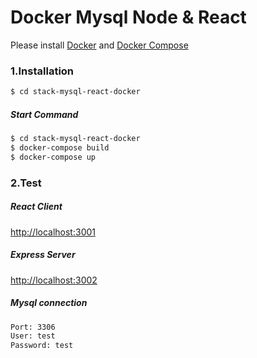 # Docker Mysql Node & React

Please install [Docker](https://docs.docker.com/install/#supported-platforms) and [Docker Compose](https://docs.docker.com/compose/install/)

### 1.Installation

```sh
$ cd stack-mysql-react-docker
```


##### Start Command
```sh
$ cd stack-mysql-react-docker
$ docker-compose build
$ docker-compose up
```

### 2.Test
##### React Client
[http://localhost:3001](http://localhost:3001)

##### Express Server
[http://localhost:3002](http://localhost:3002)

##### Mysql connection
```sh
Port: 3306
User: test
Password: test
```
